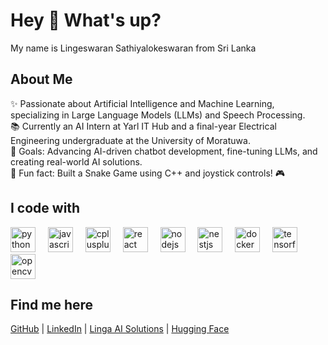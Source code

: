 

<h1 align="left">Hey 👋 What's up?</h1>

<p align="left">My name is Lingeswaran Sathiyalokeswaran from Sri Lanka</p>

<h2 align="left">About Me</h2>

<p align="left">
✨ Passionate about Artificial Intelligence and Machine Learning, specializing in Large Language Models (LLMs) and Speech Processing.<br>
📚 Currently an AI Intern at Yarl IT Hub and a final-year Electrical Engineering undergraduate at the University of Moratuwa.<br>
🎯 Goals: Advancing AI-driven chatbot development, fine-tuning LLMs, and creating real-world AI solutions.<br>
🎲 Fun fact: Built a Snake Game using C++ and joystick controls! 🎮
</p>

<h2 align="left">I code with</h2>

<div align="left">
  <img src="https://cdn.jsdelivr.net/gh/devicons/devicon/icons/python/python-original.svg" height="40" alt="python logo" />
  <img width="12" />
  <img src="https://cdn.jsdelivr.net/gh/devicons/devicon/icons/javascript/javascript-original.svg" height="40" alt="javascript logo" />
  <img width="12" />
  <img src="https://cdn.jsdelivr.net/gh/devicons/devicon/icons/cplusplus/cplusplus-original.svg" height="40" alt="cplusplus logo" />
  <img width="12" />
  <img src="https://cdn.jsdelivr.net/gh/devicons/devicon/icons/react/react-original.svg" height="40" alt="react logo" />
  <img width="12" />
  <img src="https://cdn.jsdelivr.net/gh/devicons/devicon/icons/nodejs/nodejs-original.svg" height="40" alt="nodejs logo" />
  <img width="12" />
  <img src="https://cdn.jsdelivr.net/gh/devicons/devicon/icons/nestjs/nestjs-original.svg" height="40" alt="nestjs logo" />
  <img width="12" />
  <img src="https://cdn.jsdelivr.net/gh/devicons/devicon/icons/docker/docker-original.svg" height="40" alt="docker logo" />
  <img width="12" />
  <img src="https://cdn.jsdelivr.net/gh/devicons/devicon/icons/tensorflow/tensorflow-original.svg" height="40" alt="tensorflow logo" />
  <img width="12" />
  <img src="https://cdn.jsdelivr.net/gh/devicons/devicon/icons/opencv/opencv-original.svg" height="40" alt="opencv logo" />
</div>

<h2 align="left">Find me here</h2>

<p align="left">
  <a href="https://github.com/Lingeswaran2018" target="_blank">GitHub</a> |
  <a href="https://www.linkedin.com/in/sathiyalokeswaran-lingeswaran-3b403720a/" target="_blank">LinkedIn</a> |
  <a href="https://linga-ai-solutions.streamlit.app/" target="_blank">Linga AI Solutions</a> |
  <a href="https://huggingface.co/Lingeswaran" target="_blank">Hugging Face</a>
</p>
